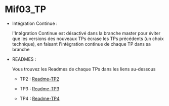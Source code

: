 # Mif03_TP

* Intégration Continue : 

    l'Intégration Continue est désactivé dans la branche master pour éviter que les versions des nouveaux TPs écrase les TPs précédents (un choix technique), en faisant l'intégration continue de chaque TP dans sa branche
 
* READMES : 

    Vous trouvez les Readmes de chaque TPs dans les liens au-dessous

    - TP2 : [Readme-TP2](https://forge.univ-lyon1.fr/p1809208/mif03_tp/-/blob/TP2/server/README.md)

    - TP3 : [Readme-TP3](https://forge.univ-lyon1.fr/p1809208/mif03_tp/-/blob/TP3/serverMVC/README.md)
    
    - TP4 : [Readme-TP4](https://forge.univ-lyon1.fr/p1809208/mif03_tp/-/blob/TP4/API/README.md)
     

 
